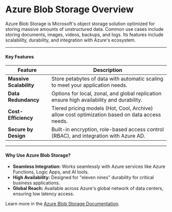 # **Azure Blob Storage Overview**  

Azure Blob Storage is Microsoft's object storage solution optimized for storing massive amounts of unstructured data. Common use cases include storing documents, images, videos, backups, and logs. Its features include scalability, durability, and integration with Azure's ecosystem.  

---

#### **Key Features**  

| Feature               | Description                                                                                     |
|-----------------------|-------------------------------------------------------------------------------------------------|
| **Massive Scalability** | Store petabytes of data with automatic scaling to meet your application needs.                 |
| **Data Redundancy**    | Options for local, zonal, and global replication ensure high availability and durability.       |
| **Cost-Efficiency**    | Tiered pricing models (Hot, Cool, Archive) allow cost optimization based on data access needs.  |
| **Secure by Design**   | Built-in encryption, role-based access control (RBAC), and integration with Azure AD.          |

---

#### **Why Use Azure Blob Storage?**  

- **Seamless Integration:** Works seamlessly with Azure services like Azure Functions, Logic Apps, and AI tools.  
- **High Availability:** Designed for "eleven nines" durability for critical business applications.  
- **Global Reach:** Available across Azure's global network of data centers, ensuring low latency access.  

Learn more in the [Azure Blob Storage Documentation](https://learn.microsoft.com/azure/storage/blobs/?WT.mc_id=%3Fwt.mc_id%3Dstudentamb_260352).  

